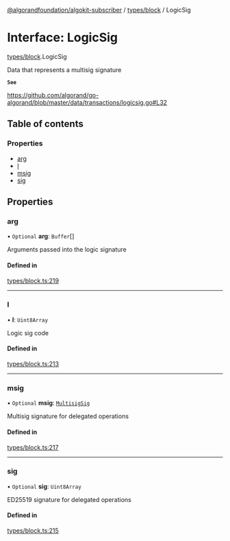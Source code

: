 [@algorandfoundation/algokit-subscriber](../README.md) / [types/block](../modules/types_block.md) / LogicSig

# Interface: LogicSig

[types/block](../modules/types_block.md).LogicSig

Data that represents a multisig signature

**`See`**

https://github.com/algorand/go-algorand/blob/master/data/transactions/logicsig.go#L32

## Table of contents

### Properties

- [arg](types_block.LogicSig.md#arg)
- [l](types_block.LogicSig.md#l)
- [msig](types_block.LogicSig.md#msig)
- [sig](types_block.LogicSig.md#sig)

## Properties

### arg

• `Optional` **arg**: `Buffer`[]

Arguments passed into the logic signature

#### Defined in

[types/block.ts:219](https://github.com/algorandfoundation/algokit-subscriber-ts/blob/main/src/types/block.ts#L219)

___

### l

• **l**: `Uint8Array`

Logic sig code

#### Defined in

[types/block.ts:213](https://github.com/algorandfoundation/algokit-subscriber-ts/blob/main/src/types/block.ts#L213)

___

### msig

• `Optional` **msig**: [`MultisigSig`](types_block.MultisigSig.md)

Multisig signature for delegated operations

#### Defined in

[types/block.ts:217](https://github.com/algorandfoundation/algokit-subscriber-ts/blob/main/src/types/block.ts#L217)

___

### sig

• `Optional` **sig**: `Uint8Array`

ED25519 signature for delegated operations

#### Defined in

[types/block.ts:215](https://github.com/algorandfoundation/algokit-subscriber-ts/blob/main/src/types/block.ts#L215)
